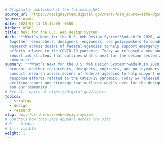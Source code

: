 ```yaml
---
# Originally published at the following URL
source_url: https://designsystem.digital.gov/next/?utm_source=site-dg&utm_medium=referral&utm_campaign=whats-next-uswds
source: uswds
date: 2021-03-11 15:13:00 -0500
kicker: USWDS
title: Next for the U.S. Web Design System
deck: "**What’s Next for the U.S. Web Design System**&mdash;In 2020, we brought
  together researchers, designers, engineers, and policymakers to conduct
  research across dozens of federal agencies to help support emergency response
  efforts related to the COVID-19 pandemic. Today we released a new and exciting
  report and strategy that outlines what’s next for the design system and our
  community."
summary: "**What’s Next for the U.S. Web Design System**&mdash;In 2020, we
  brought together researchers, designers, engineers, and policymakers to
  conduct research across dozens of federal agencies to help support emergency
  response efforts related to the COVID-19 pandemic. Today we released a new and
  exciting report and strategy that outlines what’s next for the design system
  and our community."
# See all topics at https://digital.gov/topics
topics:
  - strategy
  - design
  - research
slug: next-for-the-u-s-web-design-system
# Controls how this page appears across the site
# 0 -- hidden
# 1 -- visible
weight: 1
---
```

